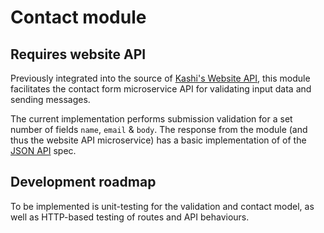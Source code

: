 # Contact module
## Requires website API
Previously integrated into the source of [Kashi's Website API](https://bitbucket.org/KashiS/website-api/), this module facilitates the contact form microservice API for validating input data and sending messages.

The current implementation performs submission validation for a set number of fields `name`, `email` & `body`. The response from the module (and thus the website API microservice) has a basic implementation of of the [JSON API](http://jsonapi.org/) spec.

## Development roadmap
To be implemented is unit-testing for the validation and contact model, as well as HTTP-based testing of routes and API behaviours.